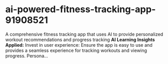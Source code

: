# ai-powered-fitness-tracking-app-91908521
A comprehensive fitness tracking app that uses AI to provide personalized workout recommendations and progress tracking  **AI Learning Insights Applied:**  Invest in user experience: Ensure the app is easy to use and provides a seamless experience for tracking workouts and viewing progress.  Persona...
